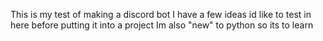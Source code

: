 This is my test of making a discord bot
I have a few ideas id like to test in here before putting it into a project
Im also "new" to python so its to learn
